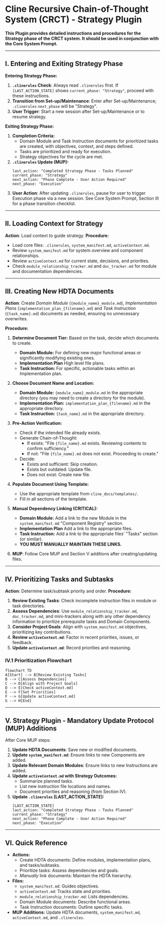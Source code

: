 # **Cline Recursive Chain-of-Thought System (CRCT) - Strategy Plugin**

**This Plugin provides detailed instructions and procedures for the Strategy phase of the CRCT system. It should be used in conjunction with the Core System Prompt.**

---

## I. Entering and Exiting Strategy Phase

**Entering Strategy Phase:**
1. **`.clinerules` Check**: Always read `.clinerules` first. If `[LAST_ACTION_STATE]` shows `current_phase: "Strategy"`, proceed with these instructions.
2. **Transition from Set-up/Maintenance**: Enter after Set-up/Maintenance; `.clinerules` `next_phase` will be "Strategy".
3. **User Trigger**: Start a new session after Set-up/Maintenance or to resume strategy.

**Exiting Strategy Phase:**
1. **Completion Criteria:**
   - Domain Module and Task Instruction documents for prioritized tasks are created, with objectives, context, and steps defined.
   - Tasks are prioritized and ready for execution.
   - Strategy objectives for the cycle are met.
2. **`.clinerules` Update (MUP):**
   ```
   last_action: "Completed Strategy Phase - Tasks Planned"
   current_phase: "Strategy"
   next_action: "Phase Complete - User Action Required"
   next_phase: "Execution"
   ```
3. **User Action**: After updating `.clinerules`, pause for user to trigger Execution phase via a new session. See Core System Prompt, Section III for a phase transition checklist.

---

## II. Loading Context for Strategy

**Action**: Load context to guide strategy.
**Procedure:**
- Load core files: `.clinerules`, `system_manifest.md`, `activeContext.md`.
- Review `system_manifest.md` for system overview and component relationships.
- Review `activeContext.md` for current state, decisions, and priorities.
- Check `module_relationship_tracker.md` and `doc_tracker.md` for module and documentation dependencies.

---

## III. Creating New HDTA Documents

**Action**: Create *Domain Module* (`{module_name}_module.md`), *Implementation Plans* (`implementation_plan_{filename}.md`) and *Task Instruction* (`{task_name}.md`) documents as needed, ensuring no unnecessary overwrites.

**Procedure:**

1.  **Determine Document Tier:** Based on the task, decide which documents to create.
    *   **Domain Module:**  For defining new major functional areas or significantly modifying existing ones.
    *   **Implementation Plan** High level file plans.
    *   **Task Instruction:**  For specific, actionable tasks within an Implementation plan.

2.  **Choose Document Name and Location:**
    *   **Domain Module:** `{module_name}_module.md` in the appropriate directory (you may need to create a directory for the module).
    *   **Implementation Plan:** `implementation_plan_{filename}.md` in the appropriate directory.
    *   **Task Instruction:** `{task_name}.md` in the appropriate directory.

3.  **Pre-Action Verification:**
    *   Check if the intended file already exists.
    *   Generate Chain-of-Thought:
        *   If exists: "File `{file_name}.md` exists. Reviewing contents to confirm sufficiency."
        *   If not: "File `{file_name}.md` does not exist. Proceeding to create."
    *   Decide:
        *   Exists and sufficient: Skip creation.
        *   Exists but outdated: Update file.
        *   Does not exist: Create new file.

4.  **Populate Document Using Template:**
    *   Use the appropriate template from `cline_docs/templates/`.
    *   Fill in all sections of the template.

5.  **Manual Dependency Linking (CRITICAL):**
    *   **Domain Module:**  Add a link to the new Module in the `system_manifest.md` "Component Registry" section.
    *   **Implementation Plan** Add a link to the appropriate files.
    *   **Task Instruction:** Add a link to the appropriate files' "Tasks" section (or similar).
    * **YOU MUST MANUALLY MAINTAIN THESE LINKS.**

6.  **MUP**: Follow Core MUP and Section V additions after creating/updating files.

---

## IV. Prioritizing Tasks and Subtasks

**Action**: Determine task/subtask priority and order.
**Procedure:**
1. **Review Existing Tasks**: Check incomplete instruction files in module or task directories.
2. **Assess Dependencies**: Use `module_relationship_tracker.md`, `doc_tracker.md`, and mini-trackers along with any other dependency information to prioritize prerequisite tasks and Domain Components.
3. **Consider Project Goals**: Align with `system_manifest.md` objectives, prioritizing key contributions.
4. **Review `activeContext.md`**: Factor in recent priorities, issues, or feedback.
5. **Update `activeContext.md`**: Record priorities and reasoning.

### IV.1 Prioritization Flowchart
```mermaid
flowchart TD
A[Start] --> B[Review Existing Tasks]
B --> C[Assess Dependencies]
C --> D[Align with Project Goals]
D --> E[Check activeContext.md]
E --> F[Set Priorities]
F --> G[Update activeContext.md]
G --> H[End]
```

---

## V. Strategy Plugin - Mandatory Update Protocol (MUP) Additions

After Core MUP steps:
1. **Update HDTA Documents**: Save new or modified documents.
2. **Update `system_manifest.md`**: Ensure links to new Components are added.
3. **Update Relevant Domain Modules**: Ensure links to new Instructions are added.
4. **Update `activeContext.md` with Strategy Outcomes:**
   - Summarize planned tasks.
   - List new instruction file locations and names.
   - Document priorities and reasoning (from Section IV).
5. **Update `.clinerules` [LAST_ACTION_STATE]:**
   ```
   [LAST_ACTION_STATE]
   last_action: "Completed Strategy Phase - Tasks Planned"
   current_phase: "Strategy"
   next_action: "Phase Complete - User Action Required"
   next_phase: "Execution"
   ```

---

## VI. Quick Reference
- **Actions:**
  - Create HDTA documents: Define modules, implementation plans, and tasks/subtasks.
  - Prioritize tasks: Assess dependencies and goals.
  - *Manually* link documents: Maintain the HDTA hierarchy.
- **Files:**
  - `system_manifest.md`: Guides objectives.
  - `activeContext.md`: Tracks state and priorities.
  - `module_relationship_tracker.md`: Lists dependencies.
  - Domain Module documents: Describe functional areas.
  - Task Instruction documents: Outline specific tasks.
- **MUP Additions:** Update HDTA documents, `system_manifest.md`, `activeContext.md`, and `.clinerules`.
